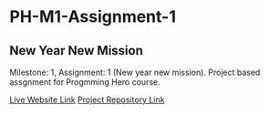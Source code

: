 # PH-M1-Assignment-1

## New Year New Mission

Milestone: 1, Assignment: 1 (New year new mission). Project based assgnment for Progmming Hero course.

[Live Website Link](https://abdul-muhaimin-toha.github.io/PH-M1-Assignment-1/)
[Project Repository Link](https://github.com/abdul-muhaimin-toha/PH-M1-Assignment-1)

